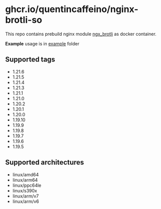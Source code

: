 # ghcr.io/quentincaffeino/nginx-brotli-so

This repo contains prebuild nginx module [ngx_brotli](https://github.com/google/ngx_brotli) as docker container.

**Example** usage is in [example](./example) folder

## Supported tags

- 1.21.6
- 1.21.5
- 1.21.4
- 1.21.3
- 1.21.1
- 1.21.0
- 1.20.2
- 1.20.1
- 1.20.0
- 1.19.10
- 1.19.9
- 1.19.8
- 1.19.7
- 1.19.6
- 1.19.5

## Supported architectures

- linux/amd64
- linux/arm64
- linux/ppc64le
- linux/s390x
- linux/arm/v7
- linux/arm/v6
